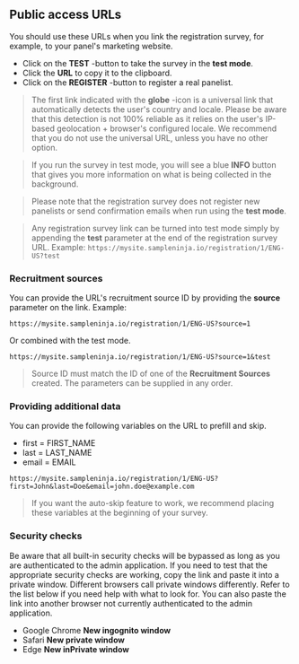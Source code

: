 ## Public access URLs

You should use these URLs when you link the registration survey, for example, to your panel's marketing website.

- Click on the **TEST** -button to take the survey in the **test mode**. 
- Click the **URL** to copy it to the clipboard.
- Click on the **REGISTER** -button to register a real panelist.

> The first link indicated with the **globe** -icon is a universal link that automatically detects the user's country and locale. Please be aware that this detection is not 100% reliable as it relies on the user's IP-based geolocation + browser's configured locale. We recommend that you do not use the universal URL, unless you have no other option.

> If you run the survey in test mode, you will see a blue **INFO** button that gives you more information on what is being collected in the background. 

> Please note that the registration survey does not register new panelists or send confirmation emails when run using the **test mode**. 

> Any registration survey link can be turned into test mode simply by appending the **test** parameter at the end of the registration survey URL. Example:
> ```https://mysite.sampleninja.io/registration/1/ENG-US?test```

### Recruitment sources
You can provide the URL's recruitment source ID by providing the **source** parameter on the link. Example:

```https://mysite.sampleninja.io/registration/1/ENG-US?source=1```

Or combined with the test mode.

```https://mysite.sampleninja.io/registration/1/ENG-US?source=1&test```

> Source ID must match the ID of one of the **Recruitment Sources** created. The parameters can be supplied in any order.

### Providing additional data
You can provide the following variables on the URL to prefill and skip.

- first = FIRST_NAME
- last = LAST_NAME
- email = EMAIL

```
https://mysite.sampleninja.io/registration/1/ENG-US?first=John&last=Doe&email=john.doe@example.com
```
> If you want the auto-skip feature to work, we recommend placing these variables at the beginning of your survey.

### Security checks

Be aware that all built-in security checks will be bypassed as long as you are authenticated to the admin application. If you need to test that the appropriate security checks are working, copy the link and paste it into a private window. Different browsers call private windows differently. Refer to the list below if you need help with what to look for. You can also paste the link into another browser not currently authenticated to the admin application.

- Google Chrome **New ingognito window**
- Safari **New private window**
- Edge **New inPrivate window**
